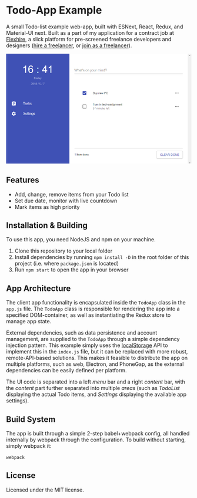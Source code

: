 # Todo-App Example

A small Todo-list example web-app, built with ESNext, React, Redux, and Material-UI next. Built as a part of my application for a contract job at [Flexhire](https://flexhire.com), a slick platform for pre-screened freelance developers and designers ([hire a freelancer](https://flexhire.com/signup/client), or [join as a freelancer](https://flexhire.com/signup/freelancer)).

![Screenshot](/dist/app-screenshot.png "Screenshot")

## Features

 - Add, change, remove items from your Todo list
 - Set due date, monitor with live countdown
 - Mark items as high priority

## Installation & Building

To use this app, you need NodeJS and npm on your machine.

 1. Clone this repository to your local folder
 2. Install dependencies by running `npm install -D` in the root folder of this project (i.e. where `package.json` is located)
 3. Run `npm start` to open the app in your browser

## App Architecture

The client app functionality is encapsulated inside the `TodoApp` class in the `app.js` file. The `TodoApp` class is responsible for rendering the app into a specified DOM-container, as well as instantiating the Redux store to manage app state.

External dependencies, such as data persistence and account management, are supplied to the `TodoApp` through a simple dependency injection pattern. This example simply uses the [localStorage](https://developer.mozilla.org/en-US/docs/Web/API/Window/localStorage) API to implement this in the `index.js` file, but it can be replaced with more robust, remote-API-based solutions. This makes it feasible to distribute the app on multiple platforms, such as web, Electron, and PhoneGap, as the external dependencies can be easily defined per platform.

The UI code is separated into a left *menu* bar and a right *content* bar, with the *content* part further separated into multiple *areas* (such as *TodoList* displaying the actual Todo items, and *Settings* displaying the available app settings).

## Build System

The app is built through a simple 2-step babel+webpack config, all handled internally by webpack through the configuration. To build without starting, simply webpack it:

```
webpack
```

## License

Licensed under the MIT license.
